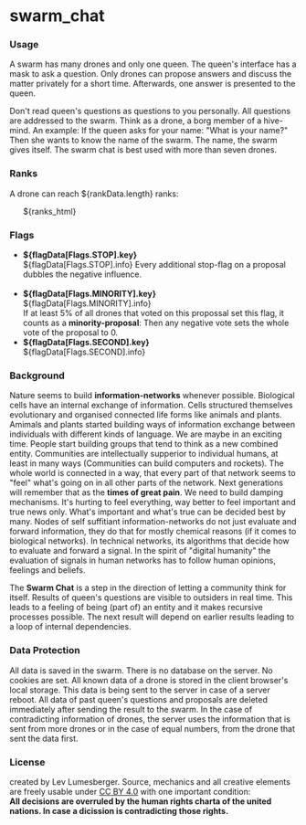 # swarm_chat

<h3>Usage</h3>
      <p>A swarm has many drones and only one queen. The queen's interface has a mask to ask a question. Only drones can propose answers and discuss the matter privately for a short time. Afterwards, one answer is presented to the queen.</p>
      <p>Don't read queen's questions as questions to you personally. All questions are addressed to the swarm. Think as a drone, a borg member of a hive-mind. An example: If the queen asks for your name: "What is your name?" Then she wants to know the name of the swarm. The name, the swarm gives itself. The swarm chat is best used with more than seven drones. </p>
      <h3>Ranks</h3>
      <p>A drone can reach ${rankData.length} ranks:</p>
      <ol>${ranks_html}</ol>
      <h3>Flags</h3>
      <ul>
         <li class="li_img_stop" ><strong>${flagData[Flags.STOP].key}</strong><br>${flagData[Flags.STOP].info}
             Every additional stop-flag on a proposal dubbles the negative influence.</li><br>
         <li class="li_img_minority" ><strong>${flagData[Flags.MINORITY].key}</strong><br>${flagData[Flags.MINORITY].info}<br>If at least 5% of all drones that voted on this propossal set this flag, it counts as a <strong>minority-proposal</strong>: Then any negative vote sets the whole vote of the proposal to 0.</li>
         <li class="li_img_second" ><strong>${flagData[Flags.SECOND].key}</strong><br>${flagData[Flags.SECOND].info}</li>
      </ul>
      <h3>Background</h3>
      <p>Nature seems to build <strong>information-networks</strong> whenever possible. Biological cells have an internal exchange of information. Cells structured themselves evolutionary and organised connected life forms like animals and plants. Amimals and plants started building ways of information exchange between individuals with different kinds of language. We are maybe in an exciting time. People start building groups that tend to think as a new combined entity. 
      Communities are intellectually supperior to individual humans, at least in many ways (Communities can build computers and rockets). The whole world is connected in a way, that every part of that network seems to "feel" what's going on in all other parts of the network. Next generations will remember that as the <strong>times of great pain</strong>. We need to build damping mechanisms. It's hurting to feel everything, way better to feel important and true news only.
      What's important and what's true can be decided best by many. Nodes of self suffitiant information-networks do not just evaluate and forward information, they do that for mostly chemical reasons (if it comes to biological networks). In technical networks, its algorithms that decide how to evaluate and forward a signal. In the spirit of "digital humanity" the evaluation of signals in human networks has to follow human opinions, feelings and beliefs.
      </p><p>The <strong>Swarm Chat</strong> is a step in the direction of letting a community think for itself. Results of queen's questions are visible to outsiders in real time. This leads to a feeling of being (part of) an entity and it makes recursive processes possible. The next result will depend on earlier results leading to a loop of internal dependencies.</p>
      <h3>Data Protection</h3>
      <p>All data is saved in the swarm. There is no database on the server. No cookies are set. All known data of a drone is stored in the client browser's local storage. This data is being sent to the server in case of a server reboot. All data of past queen's questions and proposals are deleted immediately after sending the result to the swarm.
      In the case of contradicting information of drones, the server uses the information that is sent from more drones or in the case of equal numbers, from the drone that sent the data first.</p>
      <h3>License</h3>
      <p>created by Lev Lumesberger. Source, mechanics and all creative elements are freely usable under <a href="https://creativecommons.org/licenses/by/4.0/deed.de">CC BY 4.0</a> with one important condition: <br><strong>All decisions are overruled by the human rights charta of the united nations. In case a dicission is contradicting those rights.</strong></p>